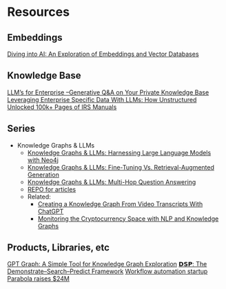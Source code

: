 # Resources

## Embeddings

[Diving into AI: An Exploration of Embeddings and Vector Databases](https://atoonk.medium.com/diving-into-ai-an-exploration-of-embeddings-and-vector-databases-a7611c4ec063)

## Knowledge Base

[LLM’s for Enterprise –Generative Q&A on Your Private Knowledge Base](https://medium.com/@KunalSavvy/llms-for-enterprises-architecture-for-generative-q-a-on-your-private-knowledge-base-a7c2e07690e8)
[Leveraging Enterprise Specific Data With LLMs: How Unstructured Unlocked 100k+ Pages of IRS Manuals](https://medium.com/@unstructured-io/leveraging-enterprise-specific-data-with-llms-how-unstructured-unlocked-100k-pages-of-irs-manuals-33e16308c1e3)

## Series

- Knowledge Graphs & LLMs
  - [Knowledge Graphs & LLMs: Harnessing Large Language Models with Neo4j](https://medium.com/neo4j/harnessing-large-language-models-with-neo4j-306ccbdd2867)
  - [Knowledge Graphs & LLMs: Fine-Tuning Vs. Retrieval-Augmented Generation](https://medium.com/@KunalSavvy/llms-for-enterprises-architecture-for-generative-q-a-on-your-private-knowledge-base-a7c2e07690e8)
  - [Knowledge Graphs & LLMs: Multi-Hop Question Answering](https://medium.com/neo4j/knowledge-graphs-llms-multi-hop-question-answering-322113f53f51)
  - [REPO for articles](https://github.com/neo4j/NaLLM)
  - Related:
    - [Creating a Knowledge Graph From Video Transcripts With ChatGPT](https://medium.com/neo4j/creating-a-knowledge-graph-from-video-transcripts-with-gpt-4-52d7c7b9f32c)
    - [Monitoring the Cryptocurrency Space with NLP and Knowledge Graphs](https://medium.com/neo4j/monitoring-the-cryptocurrency-space-with-nlp-and-knowledge-graphs-92a1cfaebd1a)

## Products, Libraries, etc

[GPT Graph: A Simple Tool for Knowledge Graph Exploration](https://medium.com/@m-elbably/gpt-graph-a-simple-tool-for-knowledge-graph-exploration-70e0e3861716)
[𝗗𝗦𝗣: The Demonstrate–Search–Predict Framework](https://github.com/stanfordnlp/dsp/)
[Workflow automation startup Parabola raises $24M](https://techcrunch.com/2023/06/28/parabola-workflow-automation-startup/)
